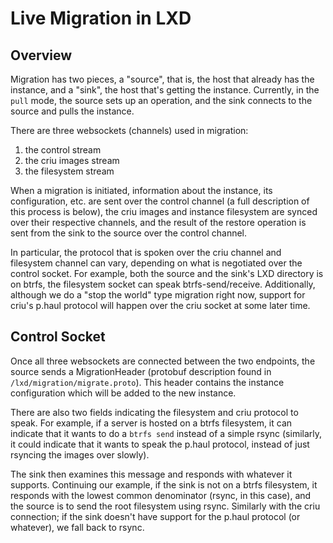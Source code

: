 # Live Migration in LXD

## Overview
Migration has two pieces, a "source", that is, the host that already has the
instance, and a "sink", the host that's getting the instance. Currently,
in the `pull` mode, the source sets up an operation, and the sink connects
to the source and pulls the instance.

There are three websockets (channels) used in migration:

  1. the control stream
  2. the criu images stream
  3. the filesystem stream

When a migration is initiated, information about the instance, its
configuration, etc. are sent over the control channel (a full
description of this process is below), the criu images and instance
filesystem are synced over their respective channels, and the result of
the restore operation is sent from the sink to the source over the
control channel.

In particular, the protocol that is spoken over the criu channel and filesystem
channel can vary, depending on what is negotiated over the control socket. For
example, both the source and the sink's LXD directory is on btrfs, the
filesystem socket can speak btrfs-send/receive. Additionally, although we do a
"stop the world" type migration right now, support for criu's p.haul protocol
will happen over the criu socket at some later time.

## Control Socket
Once all three websockets are connected between the two endpoints, the
source sends a MigrationHeader (protobuf description found in
`/lxd/migration/migrate.proto`). This header contains the instance
configuration which will be added to the new instance.

There are also two fields indicating the filesystem and criu protocol to speak.
For example, if a server is hosted on a btrfs filesystem, it can indicate that it
wants to do a `btrfs send` instead of a simple rsync (similarly, it could
indicate that it wants to speak the p.haul protocol, instead of just rsyncing
the images over slowly).

The sink then examines this message and responds with whatever it
supports. Continuing our example, if the sink is not on a btrfs
filesystem, it responds with the lowest common denominator (rsync, in
this case), and the source is to send the root filesystem using rsync.
Similarly with the criu connection; if the sink doesn't have support for
the p.haul protocol (or whatever), we fall back to rsync.
